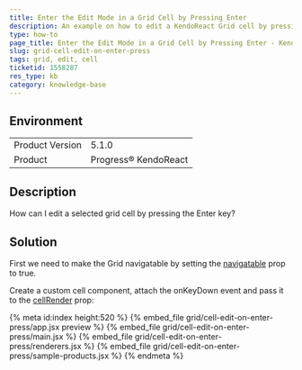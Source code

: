 ```yaml
---
title: Enter the Edit Mode in a Grid Cell by Pressing Enter
description: An example on how to edit a KendoReact Grid cell by pressing the Enter key.
type: how-to
page_title: Enter the Edit Mode in a Grid Cell by Pressing Enter - KendoReact Grid
slug: grid-cell-edit-on-enter-press
tags: grid, edit, cell
ticketid: 1558287
res_type: kb
category: knowledge-base
---
```


## Environment

<table>
	<tbody>
		<tr>
			<td>Product Version</td>
			<td>5.1.0</td>
		</tr>
		<tr>
			<td>Product</td>
			<td>Progress® KendoReact</td>
		</tr>
	</tbody>
</table>


## Description

How can I edit a selected grid cell by pressing the Enter key?

## Solution

First we need to make the Grid navigatable by setting the [navigatable](https://www.telerik.com/kendo-react-ui/components/grid/api/GridProps/#toc-navigatable) prop to true. 

Create a custom cell component, attach the onKeyDown event and pass it to the [cellRender](https://www.telerik.com/kendo-react-ui/components/grid/api/GridProps/#toc-cellrender) prop:

{% meta id:index height:520 %}
{% embed_file grid/cell-edit-on-enter-press/app.jsx preview %}
{% embed_file grid/cell-edit-on-enter-press/main.jsx %}
{% embed_file grid/cell-edit-on-enter-press/renderers.jsx %}
{% embed_file grid/cell-edit-on-enter-press/sample-products.jsx %}
{% endmeta %}
